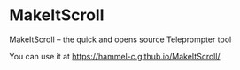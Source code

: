 # MakeItScroll
MakeItScroll – the quick and opens source Teleprompter tool

You can use it at https://hammel-c.github.io/MakeItScroll/

